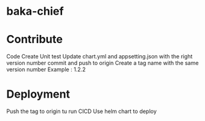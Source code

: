 # baka-chief

# Contribute 
Code
Create Unit test
Update chart.yml and appsetting.json with the right version number
commit and push to origin
Create a tag name with the same version number
Example : 1.2.2

# Deployment
Push the tag to origin tu run CICD
Use helm chart to deploy 